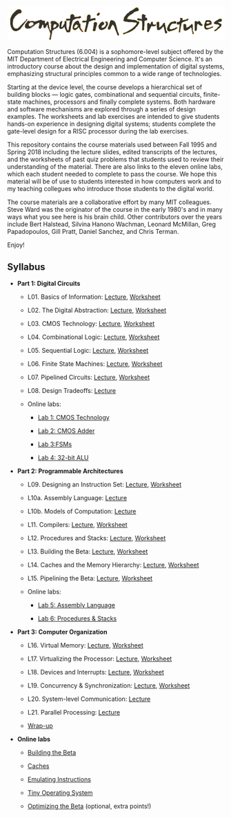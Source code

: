 <p align="center"><img src="course_in_a_box/title.png"/></p>

Computation Structures (6.004) is a sophomore-level subject offered by
the MIT Department of Electrical Engineering and Computer Science.
It's an introductory course about the design and implementation of
digital systems, emphasizing structural principles common to a wide
range of technologies.

Starting at the device level, the course develops a hierarchical set
of building blocks — logic gates, combinational and sequential
circuits, finite-state machines, processors and finally complete
systems. Both hardware and software mechanisms are explored through a
series of design examples. The worksheets and lab exercises are
intended to give students hands-on experience in designing digital
systems; students complete the gate-level design for a RISC processor
during the lab exercises.

This repository contains the course materials used between Fall 1995
and Spring 2018 including the lecture slides, edited transcripts of
the lectures, and the worksheets of past quiz problems that students
used to review their understanding of the material.  There are also
links to the eleven online labs, which each student needed to complete
to pass the course.  We hope this material will be of use to students
interested in how computers work and to my teaching collegues who
introduce those students to the digital world.

The course materials are a collaborative effort by many MIT
colleagues.  Steve Ward was the originator of the course in the early
1980's and in many ways what you see here is his brain child.  Other
contributors over the years include Bert Halstead, Silvina Hanono
Wachman, Leonard McMillan, Greg Papadopoulos, Gill Pratt, Daniel
Sanchez, and Chris Terman.

Enjoy!

## Syllabus

* **Part 1: Digital Circuits**

  * L01. Basics of Information: <a href="lectures/L01_Basics_of_Information.md">Lecture</a>, <a href="worksheets/pdfs/L01_worksheet.pdf">Worksheet</a>

  * L02. The Digital Abstraction: <a href="lectures/L02_The_Digital_Abstraction.md">Lecture</a>, <a href="worksheets/pdfs/L02_worksheet.pdf">Worksheet</a>

  * L03. CMOS Technology: <a href="lectures/L03_CMOS_Technology.md">Lecture</a>, <a href="worksheets/pdfs/L03_worksheet.pdf">Worksheet</a>

  * L04. Combinational Logic: <a href="lectures/L04_Combinational_Logic.md">Lecture</a>, <a href="worksheets/pdfs/L04_worksheet.pdf">Worksheet</a>

  * L05. Sequential Logic: <a href="lectures/L05_Sequential_Logic.md">Lecture</a>, <a href="worksheets/pdfs/L05_worksheet.pdf">Worksheet</a>

  * L06. Finite State Machines: <a href="lectures/L06_Finite_State_Machines.md">Lecture</a>, <a href="worksheets/pdfs/L06_worksheet.pdf">Worksheet</a>

  * L07. Pipelined Circuits: <a href="lectures/L07_Pipelined_Circuits.md">Lecture</a>, <a href="worksheets/pdfs/L07_worksheet.pdf">Worksheet</a>

  * L08. Design Tradeoffs: <a href="lectures/L08_Design_Tradeoffs.md">Lecture</a>

  * Online labs:

    * <a href="https://raw.githack.com/computation-structures/course/main/labs/lab1_cmos/lab.html">Lab 1: CMOS Technology</a>

    * <a href="https://raw.githack.com/computation-structures/course/main/labs/lab2_adder/lab.html">Lab 2: CMOS Adder</a>

    * <a href="https://raw.githack.com/computation-structures/course/main/labs/lab3_fsm/lab.html">Lab 3:FSMs</a>

    * <a href="https://raw.githack.com/computation-structures/course/main/labs/lab4_alu/lab.html">Lab 4: 32-bit ALU</a>

* **Part 2: Programmable Architectures**

  * L09. Designing an Instruction Set: <a href="lectures/L09_Designing_an_Instruction_Set.md">Lecture</a>, <a href="worksheets/pdfs/L09_worksheet.pdf">Worksheet</a>

  * L10a. Assembly Language: <a href="lectures/L10a_Assembly_Language.md">Lecture</a>

  * L10b. Models of Computation: <a href="lectures/L10b_Models_of_Computation.md">Lecture</a>

  * L11. Compilers: <a href="lectures/L11_Compilers.md">Lecture</a>, <a href="worksheets/pdfs/L11_worksheet.pdf">Worksheet</a>

  * L12. Procedures and Stacks: <a href="lectures/L12_Procedures_and_Stacks.md">Lecture</a>, <a href="worksheets/pdfs/L12_worksheet.pdf">Worksheet</a>

  * L13. Building the Beta: <a href="lectures/L13_Building_the_Beta.md">Lecture</a>, <a href="worksheets/pdfs/L13_worksheet.pdf">Worksheet</a>

  * L14. Caches and the Memory Hierarchy: <a href="lectures/L14_Caches_and_the_Memory_Hierarchy.md">Lecture</a>, <a href="worksheets/pdfs/L14_worksheet.pdf">Worksheet</a>

  * L15. Pipelining the Beta: <a href="lectures/L15_Pipelining_the_Beta.md">Lecture</a>, <a href="worksheets/pdfs/L15_worksheet.pdf">Worksheet</a>

  * Online labs:

    * <a href="https://raw.githack.com/computation-structures/course/main/labs/lab5_assembly/lab.html">Lab 5: Assembly Language</a>

    * <a href="https://raw.githack.com/computation-structures/course/main/labs/lab6_procedures/lab.html">Lab 6: Procedures &amp; Stacks</a>

* **Part 3: Computer Organization**

  * L16. Virtual Memory: <a href="lectures/L16_Virtual_Memory.md">Lecture</a>, <a href="worksheets/pdfs/L16_worksheet.pdf">Worksheet</a>

  * L17. Virtualizing the Processor: <a href="lectures/L17_Virtualizing_the_Processor.md">Lecture</a>, <a href="worksheets/pdfs/L17_worksheet.pdf">Worksheet</a>

  * L18. Devices and Interrupts: <a href="lectures/L18_Devices_and_Interrupts.md">Lecture</a>, <a href="worksheets/pdfs/L18_worksheet.pdf">Worksheet</a>

  * L19. Concurrency & Synchronization: <a href="lectures/L19_Concurrency_and_Synchronization.md">Lecture</a>, <a href="worksheets/pdfs/L19_worksheet.pdf">Worksheet</a>

  * L20. System-level Communication: <a href="lectures/L20_System_level_Communication.md">Lecture</a>

  * L21. Parallel Processing: <a href="lectures/L21_Parallel_Processing.md">Lecture</a>

  * <a href="lectures/Wrap_up.md">Wrap-up</a>

* **Online labs**

  * <a href="https://computationstructures.org/exercises/beta/lab.html">Building the Beta</a>

  * <a href="https://computationstructures.org/exercises/caches/lab.html">Caches</a>

  * <a href="https://computationstructures.org/exercises/illop/lab.html">Emulating Instructions</a>

  * <a href="https://computationstructures.org/exercises/tinyos/lab.html">Tiny Operating System</a>

  * <a href="https://computationstructures.org/exercises/dp/lab.html">Optimizing the Beta</a> (optional, extra points!)
